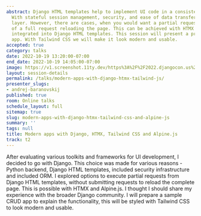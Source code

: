 ```yaml
---
abstract: Django HTML templates help to implement UI code in a consistent manner.
  With stateful session management, security, and ease of data transfer to the UI
  layer. However, there are cases, when you would want a partial request, instead
  of a full request reloading the page. This can be achieved with HTMX and Alpine.js
  integrated into Django HTML templates. This session will present a practical CRUD
  app. With Tailwind CSS we will make it look modern and usable.
accepted: true
category: talks
date: 2022-10-19 13:20:00-07:00
end_date: 2022-10-19 14:05:00-07:00
image: https://v1.screenshot.11ty.dev/https%3A%2F%2F2022.djangocon.us%2Fpresenters%2Fandrej-baranovskij/opengraph/
layout: session-details
permalink: /talks/modern-apps-with-django-htmx-tailwind-js/
presenter_slugs:
- andrej-baranovskij
published: true
room: Online talks
schedule_layout: full
sitemap: true
slug: modern-apps-with-django-htmx-tailwind-css-and-alpine-js
summary: ''
tags: null
title: Modern apps with Django, HTMX, Tailwind CSS and Alpine.js
track: t2
---
```


After evaluating various toolkits and frameworks for UI development, I decided to go with Django. This choice was made for various reasons - Python backend, Django HTML templates, included security infrastructure and included ORM. I explored options to execute partial requests from Django HTML templates, without submitting requests to reload the complete page. This is possible with HTMX and Alpine.js. I thought I should share my experience with the broader Django community. I will prepare a sample CRUD app to explain the functionality, this will be styled with Tailwind CSS to look modern and usable.
